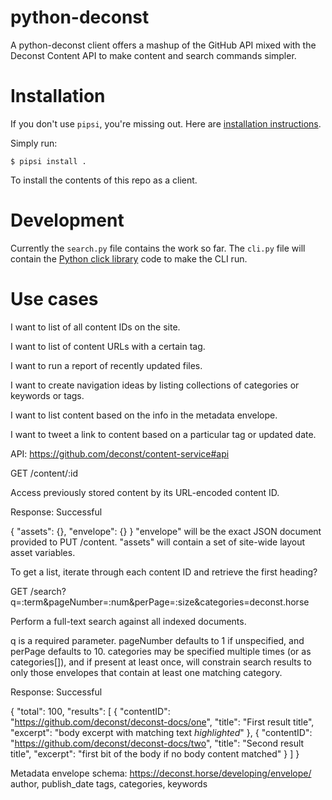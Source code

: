 # python-deconst

A python-deconst client offers a mashup of the GitHub API mixed
with the Deconst Content API to make content and search commands simpler.

# Installation

If you don't use `pipsi`, you're missing out.
Here are [installation instructions](https://github.com/mitsuhiko/pipsi#readme).

Simply run:

    $ pipsi install .

To install the contents of this repo as a client.

# Development

Currently the `search.py` file contains the work so far. The `cli.py` file will contain
the [Python click library](http://click.pocoo.org/5/) code to make the CLI run.

# Use cases

I want to list of all content IDs on the site.

I want to list of content URLs with a certain tag.

I want to run a report of recently updated files.

I want to create navigation ideas by listing collections of categories or keywords or tags.

I want to list content based on the info in the metadata envelope.

I want to tweet a link to content based on a particular tag or updated date.


API: https://github.com/deconst/content-service#api

GET /content/:id

Access previously stored content by its URL-encoded content ID.

Response: Successful

{
  "assets": {},
  "envelope": {}
}
"envelope" will be the exact JSON document provided to PUT /content. "assets" will contain a set of site-wide layout asset variables.

To get a list, iterate through each content ID and retrieve the first heading?

GET /search?q=:term&pageNumber=:num&perPage=:size&categories=deconst.horse

Perform a full-text search against all indexed documents.

q is a required parameter. pageNumber defaults to 1 if unspecified, and perPage defaults to 10. categories may be specified multiple times (or as categories[]), and if present at least once, will constrain search results to only those envelopes that contain at least one matching category.

Response: Successful

{
  "total": 100,
  "results": [
    {
      "contentID": "https://github.com/deconst/deconst-docs/one",
      "title": "First result title",
      "excerpt": "body excerpt with matching text <em>highlighted</em>"
    },
    {
      "contentID": "https://github.com/deconst/deconst-docs/two",
      "title": "Second result title",
      "excerpt": "first bit of the body if no body content matched"
    }
  ]
}

Metadata envelope schema: https://deconst.horse/developing/envelope/
author, publish_date
tags, categories, keywords
